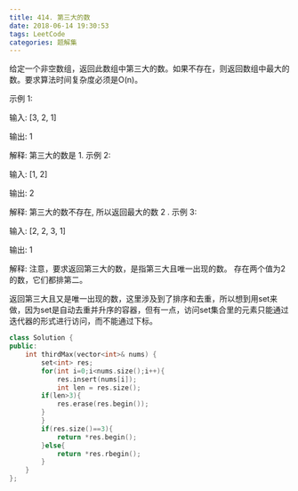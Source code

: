 ```yaml
---
title: 414. 第三大的数
date: 2018-06-14 19:30:53
tags: LeetCode
categories: 题解集
---
```


给定一个非空数组，返回此数组中第三大的数。如果不存在，则返回数组中最大的数。要求算法时间复杂度必须是O(n)。

示例 1:

输入: [3, 2, 1]

输出: 1

解释: 第三大的数是 1.
示例 2:

输入: [1, 2]

输出: 2

解释: 第三大的数不存在, 所以返回最大的数 2 .
示例 3:

输入: [2, 2, 3, 1]

输出: 1

解释: 注意，要求返回第三大的数，是指第三大且唯一出现的数。
存在两个值为2的数，它们都排第二。

返回第三大且又是唯一出现的数，这里涉及到了排序和去重，所以想到用set来做，因为set是自动去重并升序的容器，但有一点，访问set集合里的元素只能通过迭代器的形式进行访问，而不能通过下标。
```cpp
class Solution {
public:
    int thirdMax(vector<int>& nums) {
        set<int> res;
        for(int i=0;i<nums.size();i++){
            res.insert(nums[i]);
            int len = res.size();
        if(len>3){
            res.erase(res.begin());
        }
        }
        if(res.size()==3){
            return *res.begin();
        }else{
            return *res.rbegin();
        }
    }
};
```